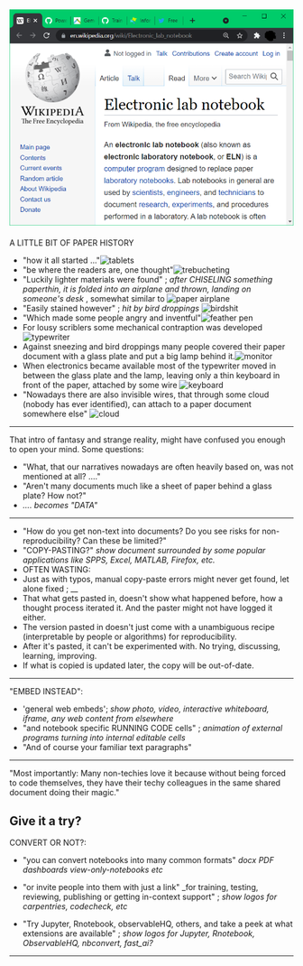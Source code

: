![wikipedia article on Electronic_lab_notebook](<Electronic lab Notebook.png>)
---

A LITTLE BIT OF PAPER HISTORY
- "how it all started ..."![tablets](https://s3.amazonaws.com/lowres.cartoonstock.com/technology-backup-backed_up-spare-history-caves-shr1435_low.jpg)
- "be where the readers are, one thought"![trebucheting](https://www.toonpool.com/user/3107/files/send_email_380405.jpg)
- "Luckily lighter materials were found" ; _after CHISELING something paperthin, it is folded into an airplane and thrown, landing on someone's desk_ , somewhat similar to ![paper airplane](https://www.pngitem.com/pimgs/m/31-317183_painted-paper-plane-hand-png-download-free-clipart.png)
- "Easily stained however" ;  _hit by bird droppings_ ![birdshit](https://www.nicepng.com/png/detail/147-1472116_royalty-free-collection-of-high-quality-free-cliparts.png)
- "Which made some people angry and inventful"![feather pen](https://encrypted-tbn0.gstatic.com/images?q=tbn:ANd9GcQF8SI83PV8vXV1DoUtGe4-wt_IT3Bq7BGJ6RVZlUnh64Azp9eGOwRd7vzZUaIzrqte6Ik&usqp=CAU)
- For lousy scriblers some mechanical contraption was developed ![typewriter](https://cdn3.vectorstock.com/i/1000x1000/23/67/drawing-of-old-typewriter-with-a-paper-in-black-vector-20272367.jpg)
- Against sneezing and bird droppings many people covered their paper document with a glass plate and put a big lamp behind it.![monitor](https://thumbs.dreamstime.com/z/old-retro-crt-monitor-display-blank-white-screen-isolated-background-162226372.jpg)
- When electronics became available most of the typewriter moved in between the glass plate and the lamp, leaving only a thin keyboard in front of the paper, attached by some wire ![keyboard](https://content.instructables.com/ORIG/FOT/CW6G/HPFZZGBK/FOTCW6GHPFZZGBK.jpg?auto=webp)
- "Nowadays there are also invisible wires, that through some cloud (nobody has ever identified), can attach to a paper document somewhere else" ![cloud](https://images.theconversation.com/files/243663/original/file-20181102-83644-b06itk.jpg?ixlib=rb-1.1.0&q=45&auto=format&w=1356&h=668&fit=crop)
---
That intro of fantasy and strange reality, might have confused you enough to open your mind. Some questions:
- "What, that our narratives nowadays are often heavily based on, was not mentioned at all? ...."
- "Aren't many documents much like a sheet of paper behind a glass plate? How not?"
- _.... becomes "DATA"_
---
- "How do you get non-text into documents? Do you see risks for non-reproducibility? Can these be limited?"
- "COPY-PASTING?" _show document surrounded by some popular applications like SPPS, Excel, MATLAB, Firefox, etc._
- OFTEN WASTING:
- Just as with typos, manual copy-paste errors might never get found, let alone fixed ; __
- That what gets pasted in, doesn't show what happened before, how a thought process iterated it. And the paster might not have logged it either.
- The version pasted in doesn't just come with a unambiguous recipe (interpretable by people or algorithms) for reproducibility.
- After it's pasted, it can't be experimented with. No trying, discussing, learning, improving.
- If what is copied is updated later, the copy will be out-of-date.
---
"EMBED INSTEAD":
- 'general web embeds'; _show photo, video, interactive whiteboard, iframe, any web content from elsewhere_
- "and notebook specific RUNNING CODE cells" ; _animation of external programs turning into internal editable cells_
- "And of course your familiar text paragraphs"
---
"Most importantly: Many non-techies love it because without being forced to code themselves, they have their techy colleagues in the same shared document doing their magic."

Give it a try?
---
CONVERT OR NOT?:
- "you can convert notebooks into many common formats" _docx PDF dashboards view-only-notebooks etc_

- "or invite people into them with just a link" _for training, testing, reviewing, publishing or getting in-context support" ; _show logos for carpentries, codecheck, etc_
- "Try Jupyter, Rnotebook, observableHQ, others, and take a peek at what extensions are available" ; _show logos for Jupyter, Rnotebook, ObservableHQ, nbconvert, fast_ai?_
---
